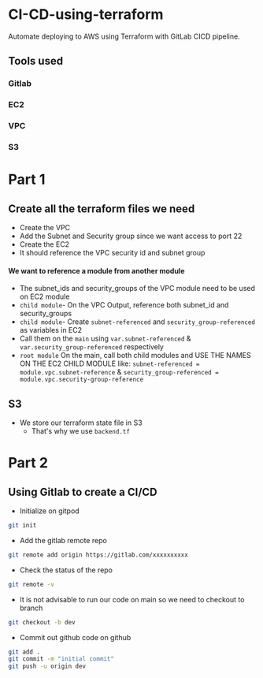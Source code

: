 # CI-CD-using-terraform
Automate deploying to AWS using Terraform with GitLab CICD pipeline.

## Tools used
### Gitlab
### EC2
### VPC
### S3

# Part 1
## Create all the terraform files we need
- Create the VPC 
 - Add the Subnet and Security group since we want access to port 22
- Create the EC2 
 - It should reference the VPC security id and subnet group
#### We want to reference a module from another module
 - The subnet_ids and security_groups of the VPC module need to be used on EC2 module
 - `child module`- On the VPC Output, reference both subnet_id and security_groups
 - `child module`- Create `subnet-referenced` and `security_group-referenced` as variables in EC2
 - Call them on the `main` using `var.subnet-referenced` & `var.security_group-referenced` respectively
 - `root module` On the main, call both child modules and USE THE NAMES ON THE EC2 CHILD MODULE like: `subnet-referenced = module.vpc.subnet-reference` & `security_group-referenced = module.vpc.security-group-reference`

 ## S3
 - We store our terraform state file in S3
   - That's why we use `backend.tf`
# Part 2
## Using Gitlab to create a CI/CD
- Initialize on gitpod
```sh
git init
```
- Add the gitlab remote repo
```sh
git remote add origin https://gitlab.com/xxxxxxxxxx
```
- Check the status of the repo
```sh
git remote -v
```
- It is not advisable to run our code on main so we need to checkout to branch
```sh
git checkout -b dev
```
- Commit out github code on github
```sh
git add .
git commit -m "initial commit"
git push -u origin dev
```

